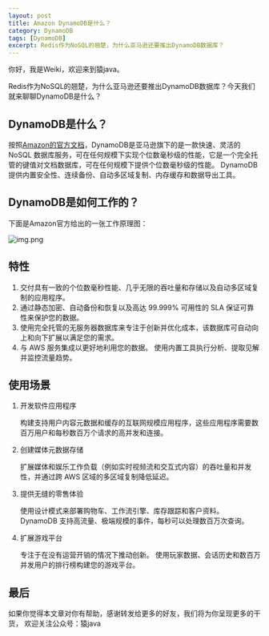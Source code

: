 ```yaml
---
layout: post
title: Amazon DynamoDB是什么？
category: DynamoDB
tags: [DynamoDB]
excerpt: Redis作为NoSQL的翘楚，为什么亚马逊还要推出DynamoDB数据库？
---
```

你好，我是Weiki，欢迎来到猿java。

Redis作为NoSQL的翘楚，为什么亚马逊还要推出DynamoDB数据库？今天我们就来聊聊DynamoDB是什么？

## DynamoDB是什么？

按照[Amazon的官方文档](https://aws.amazon.com/dynamodb/?nc1=h_ls)，DynamoDB是亚马逊旗下的是一款快速、灵活的 NoSQL 数据库服务，可在任何规模下实现个位数毫秒级的性能，它是一个完全托管的键值对文档数据库，可在任何规模下提供个位数毫秒级的性能。
DynamoDB 提供内置安全性、连续备份、自动多区域复制、内存缓存和数据导出工具。


## DynamoDB是如何工作的？

下面是Amazon官方给出的一张工作原理图：

![img.png](https://www.yuanjava.cn/assets/md/java/dydb-work.png)


## 特性

1. 交付具有一致的个位数毫秒性能、几乎无限的吞吐量和存储以及自动多区域复制的应用程序。
2. 通过静态加密、自动备份和恢复以及高达 99.999% 可用性的 SLA 保证可靠性来保护您的数据。
3. 使用完全托管的无服务器数据库来专注于创新并优化成本，该数据库可自动向上和向下扩展以满足您的需求。
4. 与 AWS 服务集成以更好地利用您的数据。 使用内置工具执行分析、提取见解并监控流量趋势。

## 使用场景
1. 开发软件应用程序

   构建支持用户内容元数据和缓存的互联网规模应用程序，这些应用程序需要数百万用户和每秒数百万个请求的高并发和连接。

2. 创建媒体元数据存储

   扩展媒体和娱乐工作负载（例如实时视频流和交互式内容）的吞吐量和并发性，并通过跨 AWS 区域的多区域复制降低延迟。

3. 提供无缝的零售体验

   使用设计模式来部署购物车、工作流引擎、库存跟踪和客户资料。 DynamoDB 支持高流量、极端规模的事件，每秒可以处理数百万次查询。

4. 扩展游戏平台

   专注于在没有运营开销的情况下推动创新。 使用玩家数据、会话历史和数百万并发用户的排行榜构建您的游戏平台。



## 最后
如果你觉得本文章对你有帮助，感谢转发给更多的好友，我们将为你呈现更多的干货， 欢迎关注公众号：猿java

